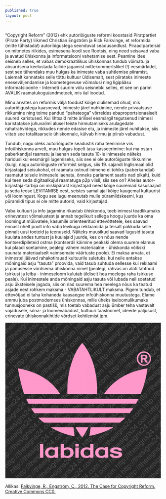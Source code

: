 ```yaml
---
published: true
layout: post
---
```





##
“Copyright Reform” (2012) ehk autoriõiguste reformi koostasid Piratpartiet (Pirate Party) liikmed Christian Engström ja Rick Falkvinge, et  reformida (mitte tühistada!) autoriõigustega seonduvat seadusandlust. Piraadiparteisid on mitmetes riikides, esimesena loodi see Rootsis, ning need seisavad vaba ja avatud ühiskonna ja informatsiooni vahetamise eest. Peamine idee seisneb selles, et vabas demokraatilikus ühiskonnas tundub võimatu ja absurdsena keelustada failide jagamist mittekommertslikel (!) eesmärkidel, sest see tähendaks muu hulgas ka inimeste vaba suhtlemise piiramist. Laiemalt kannataks selle tõttu kultuur üldisemalt, sest piirataks inimeste eneseväljendamise ja loometegevuse võimalusi ning ligipääsu informatsioonile - Interneti suurim võlu seisnebki selles, et see on parim AVALIK raamatukogu/andmeteek, mis iial loodud. 

Minu arvates on reformis välja toodust kõige olulisemad ohud, mis autoriõigustega kaasnevad,  inimeste järel nuhkimine, nende privaatsuse rikkumine ning toime pandud “pahateoga” võrreldes ebaproportsionaalselt suured karistused. Kui lihtsaid mitte ärilisel eesmärgil tegutsenud inimesi karistatakse juhuvalimi alusel teiste hirmutamiseks arulagedate rahatrahvidega, rikkudes nende edasise elu, ja inimeste järel nuhitakse, siis viitab see totalitaarsele ühiskonnale, külvab hirmu ja piirab vabadust. 

Tundub, nagu oleks autoriõiguste seadustik  raha teenimise viis infoühiskonna arvelt, muu hulgas topelt tasu kasseerimine: kui ma ostan paberkandjal raamatu ja laenan seda tasuta 10-le inimesele näiteks hariduslikul eesmärgil lugemiseks, siis see ei ole autorõiguste rikkumine (kuigi, nagu autoriõiguste reformist selgus, siis 19. sajandi Inglismaal olid kirjastajad seisukohal, et raamatu ostnud inimene ei tohiks (paberkandjal) raamatut teisele inimesele laenata, õnneks parlament saatis nad pikalt), kuid kui teen seda digitaalkujul raamatuga p2p viisil, siis see on? Ahelas autor-kirjastaja-tarbija on miskipärast kirjastajad need kõige suuremad kasusaajad ja seda  teose LEVITAMISE eest, seistes samal ajal kõige kaugemal kultuurist või loomingust. Kogu see lugu meenutab mulle püramiidskeemi, kus püramiidi tipus ei ole mitte autorid, vaid kirjastajad.

Vaba kultuuri ja info jagamine rikastab ühiskonda, teeb inimesi teadlikumaks erinevatest võimalustest ja annab tegelikult sellega hoogu juurde ka oma loomingut müüvatele, kasumile orienteeritud ettevõttetele, kes saavad ennast ühelt poolt info vaba levikuga reklaamida ja teisalt pakkuda selle pinnalt uusi tooteid ja teenuseid. Näiteks muusikud saavad lugusid tasuta kuulata andes tuntust ja kuulajaid juurde, kes on nõus nende kontserdipileteid ostma (kontserdil käimine peakski olema suurem elamus kui plaadi soetamine, pealegi vähem materiaalne - ühiskonda võikski suunata materiaalselt vaimsemate väärtuste poole). Ei maksa arvata, et inimestel jäävad rahakotirauad kultuurile suletuks, kui neile antakse mõningaid asju “tasuta” proovida, vaid tasub suhtuda sellesse kui reklaami ja panusesse võrdsema ühiskonna nimel (pealegi, rahvas on alati tahtnud tsirkust ja leiba - inimeseloom kulutab üldiselt hea meelega raha tsirkuse peale). Kui inimestele anda mõningaid asju tasuta või lubada neil soetatud asju üksteisele jagada, siis on nad suurema hea meelega nõus ka teatud asjade eest rohkem maksma - VABATAHTLIKULT maksma. Pigem tundub, et ettevõtjad ei taha kohaneda kaasaegse infoühiskonna muutustega. Elame ammu juba postmodernses ühiskonnas, mille üheks iseloomulikumaks tunnusjooneks on pastišš, mis toetab vabadust asju ümber teha vastavalt vajadusele, sõna- ja loomevabadust, kultuuri taasloomet, ideede paljusust, erinevate ühiskonnakihtide võrdset kohtlemist jpm.


![Labidas](/images/labidas.jpg "Labidas")


Allikas: [Falkvinge, R., Engström, C., 2012. The Case for Copyright Reform. Creative Commons CC0.](http://falkvinge.net/wp-content/uploads/large/The%20Case%20For%20Copyright%20Reform%20(2012)%20Engstrom-Falkvinge.pdf)

